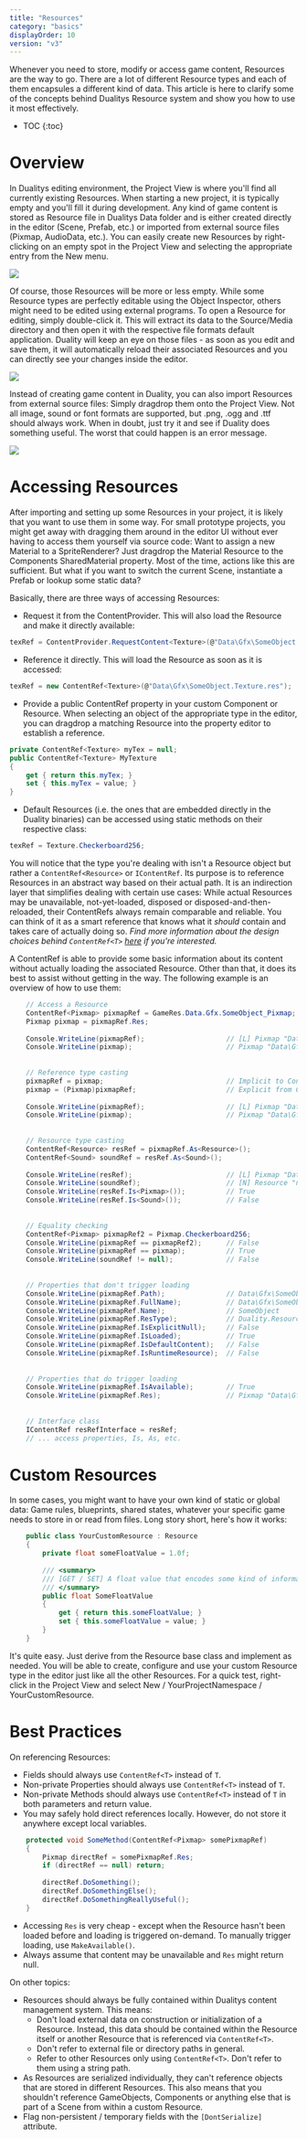 ```yaml
---
title: "Resources"
category: "basics"
displayOrder: 10
version: "v3"
---
```


Whenever you need to store, modify or access game content, Resources are the way to go. There are a lot of different Resource types and each of them encapsules a different kind of data. This article is here to clarify some of the concepts behind Dualitys Resource system and show you how to use it most effectively.

* TOC
{:toc}

# Overview

In Dualitys editing environment, the Project View is where you'll find all currently existing Resources. When starting a new project, it is typically empty and you'll fill it during development. Any kind of game content is stored as Resource file in Dualitys Data folder and is either created directly in the editor (Scene, Prefab, etc.) or imported from external source files (Pixmap, AudioData, etc.). You can easily create new Resources by right-clicking on an empty spot in the Project View and selecting the appropriate entry from the New menu. 

![](../img/Resource/CreateResources.png)

Of course, those Resources will be more or less empty. While some Resource types are perfectly editable using the Object Inspector, others might need to be edited using external programs. To open a Resource for editing, simply double-click it. This will extract its data to the Source/Media directory and then open it with the respective file formats default application. Duality will keep an eye on those files - as soon as you edit and save them, it will automatically reload their associated Resources and you can directly see your changes inside the editor.

![](../img/Resource/OpenResourcesExternal.png)

Instead of creating game content in Duality, you can also import Resources from external source files: Simply dragdrop them onto the Project View. Not all image, sound or font formats are supported, but .png, .ogg and .ttf should always work. When in doubt, just try it and see if Duality does something useful. The worst that could happen is an error message.

![](../img/Resource/ImportResources.png)

# Accessing Resources

After importing and setting up some Resources in your project, it is likely that you want to use them in some way. For small prototype projects, you might get away with dragging them around in the editor UI without ever having to access them yourself via source code: Want to assign a new Material to a SpriteRenderer? Just dragdrop the Material Resource to the Components SharedMaterial property. Most of the time, actions like this are sufficient. But what if you want to switch the current Scene, instantiate a Prefab or lookup some static data?

Basically, there are three ways of accessing Resources:

  * Request it from the ContentProvider. This will also load the Resource and make it directly available: 

```csharp
texRef = ContentProvider.RequestContent<Texture>(@"Data\Gfx\SomeObject.Texture.res");
```

  * Reference it directly. This will load the Resource as soon as it is accessed:

```csharp
texRef = new ContentRef<Texture>(@"Data\Gfx\SomeObject.Texture.res");
```

  * Provide a public ContentRef property in your custom Component or Resource. When selecting an object of the appropriate type in the editor, you can dragdrop a matching Resource into the property editor to establish a reference.

```csharp
private ContentRef<Texture> myTex = null;
public ContentRef<Texture> MyTexture
{
	get { return this.myTex; }
	set { this.myTex = value; }
}
```

  * Default Resources (i.e. the ones that are embedded directly in the Duality binaries) can be accessed using static methods on their respective class: 

```csharp
texRef = Texture.Checkerboard256;
```

You will notice that the type you're dealing with isn't a Resource object but rather a `ContentRef<Resource>` or `IContentRef`. Its purpose is to reference Resources in an abstract way based on their actual path. It is an indirection layer that simplifies dealing with certain use cases: While actual Resources may be unavailable, not-yet-loaded, disposed or disposed-and-then-reloaded, their ContentRefs always remain comparable and reliable. You can think of it as a smart reference that knows what it _should_ contain and takes care of actually doing so. _Find more information about the design choices behind `ContentRef<T>` [here](https://blog.adamslair.net/posts/2013-03-06/mailbag-civilization-and-contentrefs/) if you're interested._

A ContentRef is able to provide some basic information about its content without actually loading the associated Resource. Other than that, it does its best to assist without getting in the way. The following example is an overview of how to use them:

```csharp
	// Access a Resource
	ContentRef<Pixmap> pixmapRef = GameRes.Data.Gfx.SomeObject_Pixmap;
	Pixmap pixmap = pixmapRef.Res;
	
	Console.WriteLine(pixmapRef);                    // [L] Pixmap "Data\Gfx\SomeObject"
	Console.WriteLine(pixmap);                       // Pixmap "Data\Gfx\SomeObject"
	
	
	// Reference type casting
	pixmapRef = pixmap;                              // Implicit to ContentRef
	pixmap = (Pixmap)pixmapRef;                      // Explicit from ContentRef
	
	Console.WriteLine(pixmapRef);                    // [L] Pixmap "Data\Gfx\SomeObject"
	Console.WriteLine(pixmap);                       // Pixmap "Data\Gfx\SomeObject"
	
	
	// Resource type casting
	ContentRef<Resource> resRef = pixmapRef.As<Resource>();
	ContentRef<Sound> soundRef = resRef.As<Sound>();
	
	Console.WriteLine(resRef);                       // [L] Pixmap "Data\Gfx\SomeObject"
	Console.WriteLine(soundRef);                     // [N] Resource "null"
	Console.WriteLine(resRef.Is<Pixmap>());          // True
	Console.WriteLine(resRef.Is<Sound>());           // False
	
	
	// Equality checking
	ContentRef<Pixmap> pixmapRef2 = Pixmap.Checkerboard256;
	Console.WriteLine(pixmapRef == pixmapRef2);      // False
	Console.WriteLine(pixmapRef == pixmap);          // True
	Console.WriteLine(soundRef != null);             // False
	
	
	// Properties that don't trigger loading
	Console.WriteLine(pixmapRef.Path);               // Data\Gfx\SomeObject.Pixmap.res
	Console.WriteLine(pixmapRef.FullName);           // Data\Gfx\SomeObject
	Console.WriteLine(pixmapRef.Name);               // SomeObject
	Console.WriteLine(pixmapRef.ResType);            // Duality.Resources.Pixmap
	Console.WriteLine(pixmapRef.IsExplicitNull);     // False
	Console.WriteLine(pixmapRef.IsLoaded);           // True
	Console.WriteLine(pixmapRef.IsDefaultContent);   // False
	Console.WriteLine(pixmapRef.IsRuntimeResource);  // False
	
	
	// Properties that do trigger loading
	Console.WriteLine(pixmapRef.IsAvailable);        // True
	Console.WriteLine(pixmapRef.Res);                // Pixmap "Data\Gfx\SomeObject"
	
	
	// Interface class
	IContentRef resRefInterface = resRef;
	// ... access properties, Is, As, etc.
```

# Custom Resources

In some cases, you might want to have your own kind of static or global data: Game rules, blueprints, shared states, whatever your specific game needs to store in or read from files. Long story short, here's how it works:

```csharp
	public class YourCustomResource : Resource
	{
		private float someFloatValue = 1.0f;
		
		/// <summary>
		/// [GET / SET] A float value that encodes some kind of information.
		/// </summary>
		public float SomeFloatValue
		{
			get { return this.someFloatValue; }
			set { this.someFloatValue = value; }
		}
	}
```

It's quite easy. Just derive from the Resource base class and implement as needed. You will be able to create, configure and use your custom Resource type in the editor just like all the other Resources. For a quick test, right-click in the Project View and select New / YourProjectNamespace / YourCustomResource.

# Best Practices

On referencing Resources:

  * Fields should always use `ContentRef<T>` instead of `T`.
  * Non-private Properties should always use `ContentRef<T>` instead of `T`.
  * Non-private Methods should always use `ContentRef<T>` instead of `T` in both parameters and return value.
  * You may safely hold direct references locally. However, do not store it anywhere except local variables.

```csharp
	protected void SomeMethod(ContentRef<Pixmap> somePixmapRef)
	{
		Pixmap directRef = somePixmapRef.Res;
		if (directRef == null) return;
	
		directRef.DoSomething();
		directRef.DoSomethingElse();
		directRef.DoSomethingReallyUseful();
	}
```

  * Accessing `Res` is very cheap - except when the Resource hasn't been loaded before and loading is triggered on-demand. To manually trigger loading, use `MakeAvailable()`.
  * Always assume that content may be unavailable and `Res` might return null.
  
On other topics:

  * Resources should always be fully contained within Dualitys content management system. This means:
    * Don't load external data on construction or initialization of a Resource. Instead, this data should be contained within the Resource itself or another Resource that is referenced via `ContentRef<T>`.
    * Don't refer to external file or directory paths in general.
    * Refer to other Resources only using `ContentRef<T>`. Don't refer to them using a string path.
  * As Resources are serialized individually, they can't reference objects that are stored in different Resources. This also means that you shouldn't reference GameObjects, Components or anything else that is part of a Scene from within a custom Resource.
  * Flag non-persistent / temporary fields with the `[DontSerialize]` attribute.
